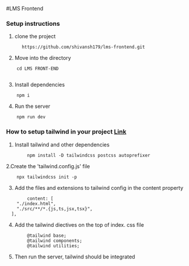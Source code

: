 #LMS Frontend

### Setup instructions 

1. clone the project

```
      https://github.com/shivansh179/lms-frontend.git

```

2. Move into the directory


```
    cd LMS FRONT-END
 
```


3. Install dependencies

```
    npm i

```

4. Run the server


```
    npm run dev

```

### How to setup tailwind in your project [Link](https://tailwindcss.com/docs/guides/vite)

1. Install tailwind and other dependencies

```
        npm install -D tailwindcss postcss autoprefixer 

```


2.Create the 'tailwind.config.js' file 

```
    npx tailwindcss init -p

```

3. Add the files and extensions to tailwind config in the content property

```
        content: [
    "./index.html",
    "./src/**/*.{js,ts,jsx,tsx}",
  ],

```

4. Add the tailwind diectives on the top of index. css file

```
        @tailwind base;
        @tailwind components;
        @tailwind utilities;

```

5. Then run the server, tailwind should be integrated